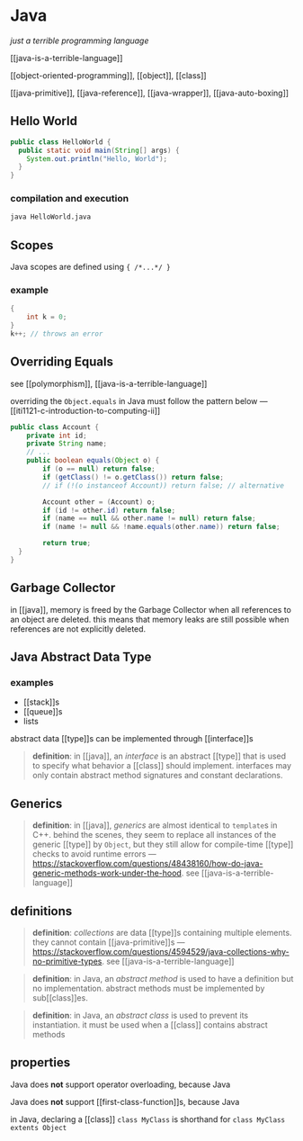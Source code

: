 # Java

_just a terrible programming language_

[[java-is-a-terrible-language]]

[[object-oriented-programming]], [[object]], [[class]]

[[java-primitive]], [[java-reference]], [[java-wrapper]], [[java-auto-boxing]]

## Hello World

```java
public class HelloWorld {
  public static void main(String[] args) {
    System.out.println("Hello, World");
  }
}
```

### compilation and execution

```bash
java HelloWorld.java
```

## Scopes

Java scopes are defined using `{ /*...*/ }`

### example

```java
{
	int k = 0;
}
k++; // throws an error
```

## Overriding Equals

see [[polymorphism]], [[java-is-a-terrible-language]]

overriding the `Object.equals` in Java must follow the pattern below &mdash; [[iti1121-c-introduction-to-computing-ii]]

```java
public class Account {
	private int id;
	private String name;
	// ...
	public boolean equals(Object o) {
		if (o == null) return false;
		if (getClass() != o.getClass()) return false;
		// if (!(o instanceof Account)) return false; // alternative

		Account other = (Account) o;
		if (id != other.id) return false;
		if (name == null && other.name != null) return false;
		if (name != null && !name.equals(other.name)) return false;

		return true;
  }
}
```

## Garbage Collector

in [[java]], memory is freed by the Garbage Collector when all references to an object are deleted. this means that memory leaks are still possible when references are not explicitly deleted.

## Java Abstract Data Type

### examples

- [[stack]]s
- [[queue]]s
- lists

abstract data [[type]]s can be implemented through [[interface]]s

> **definition**: in [[java]], an _interface_ is an abstract [[type]] that is used to specify what behavior a [[class]] should implement. interfaces may only contain abstract method signatures and constant declarations.

## Generics

> **definition**: in [[java]], _generics_ are almost identical to `template`s in C++. behind the scenes, they seem to replace all instances of the generic [[type]] by `Object`, but they still allow for compile-time [[type]] checks to avoid runtime errors &mdash; <https://stackoverflow.com/questions/48438160/how-do-java-generic-methods-work-under-the-hood>. see [[java-is-a-terrible-language]]

## definitions

> **definition**: _collections_ are data [[type]]s containing multiple elements. they cannot contain [[java-primitive]]s &mdash; <https://stackoverflow.com/questions/4594529/java-collections-why-no-primitive-types>. see [[java-is-a-terrible-language]]

> **definition**: in Java, an _abstract method_ is used to have a definition but no implementation. abstract methods must be implemented by sub[[class]]es.

> **definition**: in Java, an _abstract class_ is used to prevent its instantiation. it must be used when a [[class]] contains abstract methods

## properties

Java does **not** support operator overloading, because Java

Java does **not** support [[first-class-function]]s, because Java

in Java, declaring a [[class]] `class MyClass` is shorthand for `class MyClass extents Object`
